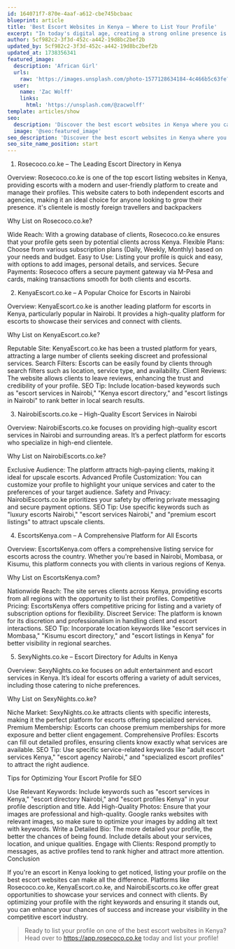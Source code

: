 ```yaml
---
id: 164071f7-870e-4aaf-a612-cbe745bcbaac
blueprint: article
title: 'Best Escort Websites in Kenya – Where to List Your Profile'
excerpt: "In today's digital age, creating a strong online presence is essential for escorts looking to connect with clients. Whether you are a new escort or a seasoned professional, listing your profile on the right platform can significantly enhance your visibility and success. In Kenya, several escort websites have gained popularity for offering a reliable, discreet, and effective way to connect with clients. In this article, we’ll explore the best escort websites in Kenya and offer tips on how to make the most of your profile listing."
author: 5cf982c2-3f3d-452c-a442-19d8bc2bef2b
updated_by: 5cf982c2-3f3d-452c-a442-19d8bc2bef2b
updated_at: 1738356341
featured_image:
  description: 'African Girl'
  urls:
    raw: 'https://images.unsplash.com/photo-1577128634184-4c466b5c63fe?ixid=M3w3MDMwNjZ8MHwxfHNlYXJjaHw2MXx8TmFpcm9iaSUyMHxlbnwwfHx8fDE3MzgzNTUyMzV8MA&ixlib=rb-4.0.3'
  user:
    name: 'Zac Wolff'
    links:
      html: 'https://unsplash.com/@zacwolff'
template: articles/show
seo:
  description: 'Discover the best escort websites in Kenya where you can list your profile. Learn how to get noticed, reach potential clients, and make the most out of your online escort profile.'
  image: '@seo:featured_image'
seo_description: 'Discover the best escort websites in Kenya where you can list your profile. Learn how to get noticed, reach potential clients, and make the most out of your online escort profile.'
seo_site_name_position: start
---
```

1. Rosecoco.co.ke – The Leading Escort Directory in Kenya

Overview: Rosecoco.co.ke is one of the top escort listing websites in Kenya, providing escorts with a modern and user-friendly platform to create and manage their profiles. This website caters to both independent escorts and agencies, making it an ideal choice for anyone looking to grow their presence. it's clientele is mostly foreign travellers and backpackers

Why List on Rosecoco.co.ke?

Wide Reach: With a growing database of clients, Rosecoco.co.ke ensures that your profile gets seen by potential clients across Kenya.
Flexible Plans: Choose from various subscription plans (Daily, Weekly, Monthly) based on your needs and budget.
Easy to Use: Listing your profile is quick and easy, with options to add images, personal details, and services.
Secure Payments: Rosecoco offers a secure payment gateway via M-Pesa and cards, making transactions smooth for both clients and escorts.


2. KenyaEscort.co.ke – A Popular Choice for Escorts in Nairobi

Overview: KenyaEscort.co.ke is another leading platform for escorts in Kenya, particularly popular in Nairobi. It provides a high-quality platform for escorts to showcase their services and connect with clients.

Why List on KenyaEscort.co.ke?

Reputable Site: KenyaEscort.co.ke has been a trusted platform for years, attracting a large number of clients seeking discreet and professional services.
Search Filters: Escorts can be easily found by clients through search filters such as location, service type, and availability.
Client Reviews: The website allows clients to leave reviews, enhancing the trust and credibility of your profile.
SEO Tip: Include location-based keywords such as "escort services in Nairobi," "Kenya escort directory," and "escort listings in Nairobi" to rank better in local search results.

3. NairobiEscorts.co.ke – High-Quality Escort Services in Nairobi

Overview: NairobiEscorts.co.ke focuses on providing high-quality escort services in Nairobi and surrounding areas. It’s a perfect platform for escorts who specialize in high-end clientele.

Why List on NairobiEscorts.co.ke?

Exclusive Audience: The platform attracts high-paying clients, making it ideal for upscale escorts.
Advanced Profile Customization: You can customize your profile to highlight your unique services and cater to the preferences of your target audience.
Safety and Privacy: NairobiEscorts.co.ke prioritizes your safety by offering private messaging and secure payment options.
SEO Tip: Use specific keywords such as "luxury escorts Nairobi," "escort services Nairobi," and "premium escort listings" to attract upscale clients.

4. EscortsKenya.com – A Comprehensive Platform for All Escorts

Overview: EscortsKenya.com offers a comprehensive listing service for escorts across the country. Whether you're based in Nairobi, Mombasa, or Kisumu, this platform connects you with clients in various regions of Kenya.

Why List on EscortsKenya.com?

Nationwide Reach: The site serves clients across Kenya, providing escorts from all regions with the opportunity to list their profiles.
Competitive Pricing: EscortsKenya offers competitive pricing for listing and a variety of subscription options for flexibility.
Discreet Service: The platform is known for its discretion and professionalism in handling client and escort interactions.
SEO Tip: Incorporate location keywords like "escort services in Mombasa," "Kisumu escort directory," and "escort listings in Kenya" for better visibility in regional searches.

5. SexyNights.co.ke – Escort Directory for Adults in Kenya

Overview: SexyNights.co.ke focuses on adult entertainment and escort services in Kenya. It’s ideal for escorts offering a variety of adult services, including those catering to niche preferences.

Why List on SexyNights.co.ke?

Niche Market: SexyNights.co.ke attracts clients with specific interests, making it the perfect platform for escorts offering specialized services.
Premium Membership: Escorts can choose premium memberships for more exposure and better client engagement.
Comprehensive Profiles: Escorts can fill out detailed profiles, ensuring clients know exactly what services are available.
SEO Tip: Use specific service-related keywords like "adult escort services Kenya," "escort agency Nairobi," and "specialized escort profiles" to attract the right audience.

Tips for Optimizing Your Escort Profile for SEO

Use Relevant Keywords: Include keywords such as "escort services in Kenya," "escort directory Nairobi," and "escort profiles Kenya" in your profile description and title.
Add High-Quality Photos: Ensure that your images are professional and high-quality. Google ranks websites with relevant images, so make sure to optimize your images by adding alt text with keywords.
Write a Detailed Bio: The more detailed your profile, the better the chances of being found. Include details about your services, location, and unique qualities.
Engage with Clients: Respond promptly to messages, as active profiles tend to rank higher and attract more attention.
Conclusion

If you're an escort in Kenya looking to get noticed, listing your profile on the best escort websites can make all the difference. Platforms like Rosecoco.co.ke, KenyaEscort.co.ke, and NairobiEscorts.co.ke offer great opportunities to showcase your services and connect with clients. By optimizing your profile with the right keywords and ensuring it stands out, you can enhance your chances of success and increase your visibility in the competitive escort industry.

>  Ready to list your profile on one of the best escort websites in Kenya? Head over to https://app.rosecoco.co.ke today and list your profile!